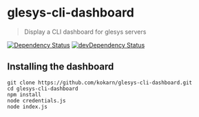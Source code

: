 # glesys-cli-dashboard

> Display a CLI dashboard for glesys servers

[![Dependency Status](https://david-dm.org/kokarn/glesys-cli-dashboard.svg?theme=shields.io&style=flat)](https://david-dm.org/kokarn/glesys-cli-dashboard)
[![devDependency Status](https://david-dm.org/kokarn/glesys-cli-dashboard/dev-status.svg?theme=shields.io&style=flat)](https://david-dm.org/kokarn/glesys-cli-dashboard#info=devDependencies)

## Installing the dashboard

```shell
git clone https://github.com/kokarn/glesys-cli-dashboard.git
cd glesys-cli-dashboard
npm install
node credentials.js
node index.js
```
